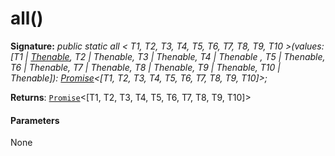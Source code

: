 # all()





**Signature:** _public static all < T1, T2, T3, T4, T5, T6, T7, T8, T9, T10 >(values: [T1 | [Thenable](../../web-apis/interface/thenable.md)<T1>, T2 | Thenable<T2>, T3 | Thenable<T3>, T4 | Thenable <T4>, T5 | Thenable<T5>, T6 | Thenable<T6>, T7 | Thenable<T7>, T8 | Thenable<T8>, T9 | Thenable<T9>, T10 | Thenable<T10>]): [Promise](../../web-apis/class/promise.md)<[T1, T2, T3, T4, T5, T6, T7, T8, T9, T10]>;_

**Returns**: [`Promise`](../../web-apis/class/promise.md)<[T1, T2, T3, T4, T5, T6, T7, T8, T9, T10]>





#### Parameters
None


